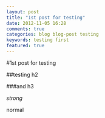 ```yaml
---
layout: post
title: "1st post for testing"
date: 2012-11-05 16:28
comments: true
categories: blog blog-post testing
keywords: testing first
featured: true
---
```


#1st post for testing

##testing h2

###and h3

*strong*

normal
